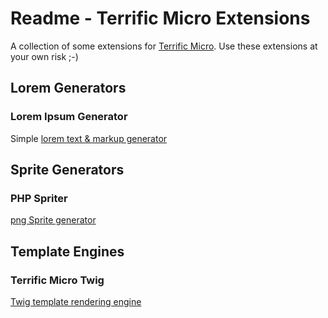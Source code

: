 # Readme - Terrific Micro Extensions

A collection of some extensions for [Terrific Micro](https://github.com/namics/terrific-micro).
Use these extensions at your own risk ;-)

## Lorem Generators

### Lorem Ipsum Generator

Simple [lorem text & markup generator](Lorem-Ipsum-Generator/README.md)

## Sprite Generators

### PHP Spriter

[png Sprite generator](php-spriter/README.md)

## Template Engines

### Terrific Micro Twig

[Twig template rendering engine](terrific-micro-twig/README.md)
